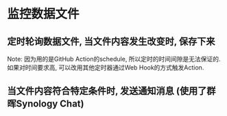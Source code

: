 # 监控数据文件
## 定时轮询数据文件, 当文件内容发生改变时, 保存下来
Note: 因为用的是GitHub Action的schedule, 所以定时的时间间隙是无法保证的. 如果对时间要求高, 可以改用其他定时器通过Web Hook的方式触发Action.
## 当文件内容符合特定条件时, 发送通知消息 (使用了群晖Synology Chat)
